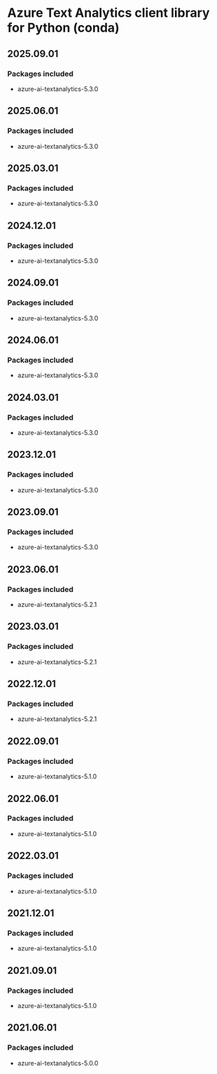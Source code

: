 # Azure Text Analytics client library for Python (conda)

## 2025.09.01

### Packages included

- azure-ai-textanalytics-5.3.0

## 2025.06.01

### Packages included

- azure-ai-textanalytics-5.3.0

## 2025.03.01

### Packages included

- azure-ai-textanalytics-5.3.0

## 2024.12.01

### Packages included

- azure-ai-textanalytics-5.3.0

## 2024.09.01

### Packages included

- azure-ai-textanalytics-5.3.0

## 2024.06.01

### Packages included

- azure-ai-textanalytics-5.3.0

## 2024.03.01

### Packages included

- azure-ai-textanalytics-5.3.0

## 2023.12.01

### Packages included

- azure-ai-textanalytics-5.3.0

## 2023.09.01

### Packages included

- azure-ai-textanalytics-5.3.0

## 2023.06.01

### Packages included

- azure-ai-textanalytics-5.2.1

## 2023.03.01

### Packages included

- azure-ai-textanalytics-5.2.1

## 2022.12.01

### Packages included

- azure-ai-textanalytics-5.2.1

## 2022.09.01

### Packages included

- azure-ai-textanalytics-5.1.0

## 2022.06.01

### Packages included

- azure-ai-textanalytics-5.1.0

## 2022.03.01

### Packages included

- azure-ai-textanalytics-5.1.0

## 2021.12.01

### Packages included

- azure-ai-textanalytics-5.1.0

## 2021.09.01

### Packages included

- azure-ai-textanalytics-5.1.0

## 2021.06.01

### Packages included

- azure-ai-textanalytics-5.0.0
